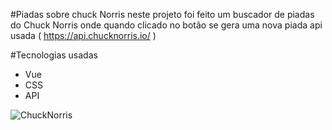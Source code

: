 #Piadas sobre chuck Norris
neste projeto foi feito um buscador de piadas do Chuck Norris onde quando clicado no botão se gera uma nova piada
api usada ( https://api.chucknorris.io/ )

#Tecnologias usadas
- Vue
- CSS
- API

![ChuckNorris](https://user-images.githubusercontent.com/127824847/226246772-2c278799-816c-4ccc-8635-269895038c2b.png)

